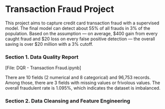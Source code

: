 # Transaction Fraud Project

This project aims to capture credit card transaction fraud with a supervised model. The final model can detect about 55% of all frauds in 3% of the population. Based on the assumption — on average, $400 gain from every caught fraud and $20 loss on every false positive detection — the overall saving is over $20 million with a 3% cutoff.

### Section 1. Data Quality Report
\[File: DQR - Transaction Fraud.ipynb\]

There are 10 fields (2 numerical and 8 categorical) and 96,753 records. Among those, there are 3 fields with missing values or frivolous values. The overall fraudulent rate is 1.095%, which indicates the dataset is imbalanced. 

### Section 2. Data Cleansing and Feature Engineering 



